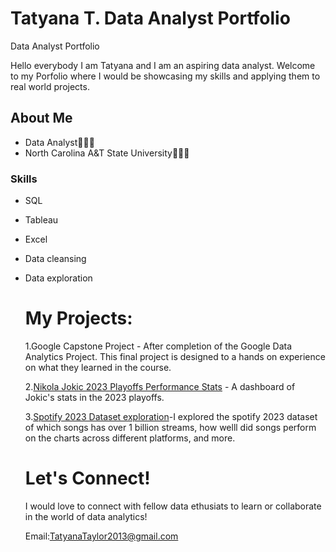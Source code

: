 # Tatyana T. Data Analyst Portfolio

Data Analyst Portfolio

Hello everybody I am Tatyana and I am an aspiring data analyst. Welcome to my Porfolio where I would be showcasing my skills and applying them to real world projects.

## **About Me**
- Data Analyst👩🏾‍💻
-  North Carolina A&T State University🐶💙💛

  ### Skills
  - SQL
  - Tableau
  - Excel
  - Data cleansing
  - Data exploration

    # My Projects:
    1.Google Capstone Project - After completion of the Google Data Analytics Project. This final project is designed to a hands on experience on what they learned in the course.


    2.[Nikola Jokic 2023 Playoffs Performance Stats](https://public.tableau.com/views/NikolaJokics2023NBAplayoffsstatsbreakdown/NikolaJokics2023NBAplayoffsstatsbreakdown?:language=en-US&publish=yes&:display_count=n&:origin=viz_share_link) - A dashboard of Jokic's stats in the 2023 playoffs.

    3.[Spotify 2023 Dataset exploration](https://github.com/Dirtybiz/Portfolio/blob/main/Spotify_2023.sql)-I explored the spotify 2023 dataset of which songs has over 1 billion streams, how welll did songs perform on the charts across different platforms, and more.

    # **Let's Connect!**
    I would love to connect with fellow data ethusiats to learn or collaborate in the world of data analytics!

    Email:TatyanaTaylor2013@gmail.com

    
    
    
    
